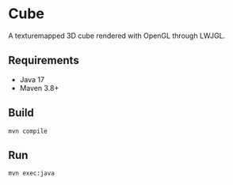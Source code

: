 # Cube

A texturemapped 3D cube rendered with OpenGL through LWJGL.

## Requirements

- Java 17
- Maven 3.8+

## Build

`mvn compile`

## Run

`mvn exec:java`